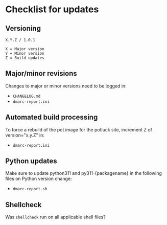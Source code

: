 # Checklist for updates

## Versioning
```
X.Y.Z / 1.0.1

X = Major version
Y = Minor version
Z = Build updates
```

## Major/minor revisions
Changes to major or minor versions need to be logged in:
* `CHANGELOG.md`
* `dmarc-report.ini`

## Automated build processing
To force a rebuild of the pot image for the potluck site, increment Z of version="x.y.Z" in:
* `dmarc-report.ini`

## Python updates
Make sure to update python311 and py311-{packagename} in the following files on Python version change:
* `dmarc-report.sh`

## Shellcheck
Was `shellcheck` run on all applicable shell files?
